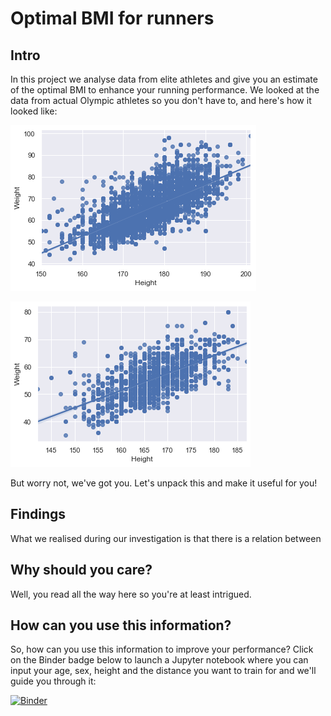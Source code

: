 # Optimal BMI for runners

## Intro

In this project we analyse data from elite athletes and give you an estimate of the optimal BMI to enhance your running performance. We looked at the data from actual Olympic athletes so you don't have to, and here's how it looked like:
    
![png](output_8_1.png)
  
![png](output_9_1.png)

But worry not, we've got you. Let's unpack this and make it useful for you!


## Findings

What we realised during our investigation is that there is a relation between


## Why should you care?

Well, you read all the way here so you're at least intrigued. 


## How can you use this information?

So, how can you use this information to improve your performance? Click on the Binder badge below to launch a Jupyter notebook where you can input your age, sex, height and the distance you want to train for and we'll guide you through it:

[![Binder](https://mybinder.org/badge_logo.svg)](https://mybinder.org/v2/gh/ainchoa/runnersbmi/main?labpath=blog_notebook_test.ipynb)
